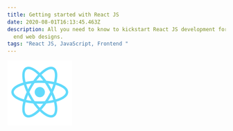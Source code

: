 ```yaml
---
title: Getting started with React JS
date: 2020-08-01T16:13:45.463Z
description: All you need to know to kickstart React JS development for front
  end web designs.
tags: "React JS, JavaScript, Frontend "
---
```

![React logo](b7178566-f562-47c9-9bc6-9756623b8c1b.png "React logo")